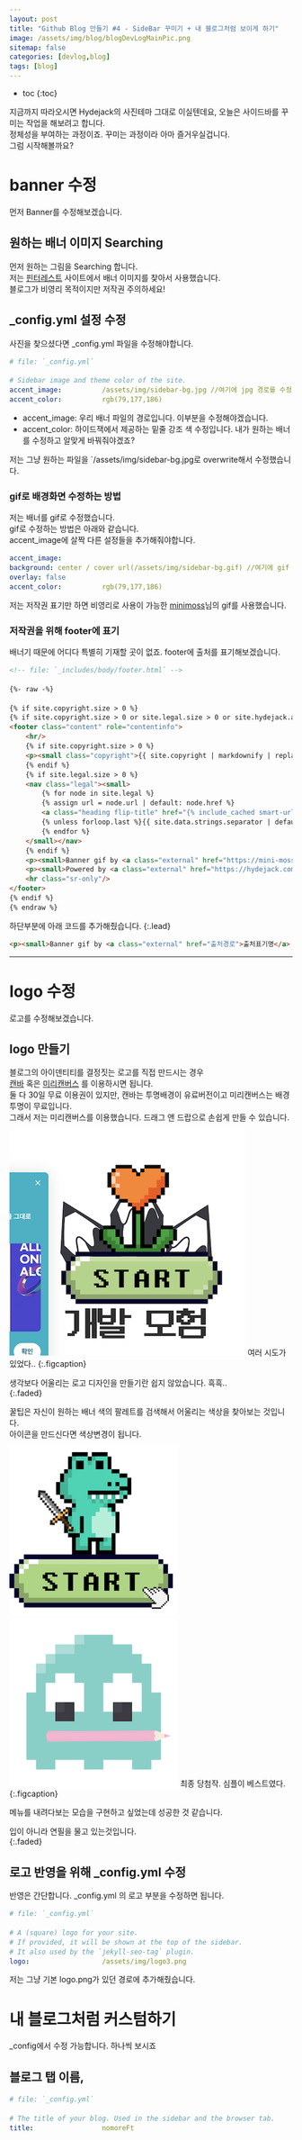 ```yaml
---
layout: post
title: "Github Blog 만들기 #4 - SideBar 꾸미기 + 내 블로그처럼 보이게 하기"
image: /assets/img/blog/blogDevLogMainPic.png
sitemap: false
categories: [devlog,blog]
tags: [blog]
---
```

* toc
{:toc}

지금까지 따라오시면 Hydejack의 사진테마 그대로 이실텐데요, 오늘은 사이드바를 꾸미는 작업을 해보려고 합니다.<br>
정체성을 부여하는 과정이죠. 꾸미는 과정이라 아마 즐거우실겁니다.<br>
그럼 시작해볼까요?<br>

# banner 수정

먼저 Banner를 수정해보겠습니다. <br>

## 원하는 배너 이미지 Searching
먼저 원하는 그림을 Searching 합니다.<br>
저는 [핀터레스트](https://www.pinterest.co.kr/) 사이트에서 배너 이미지를 찾아서 사용했습니다.<br>
블로그가 비영리 목적이지만 저작권 주의하세요!<br>


## _config.yml 설정 수정

사진을 찾으셨다면 _config.yml 파일을 수정해야합니다.<br>

~~~yml
# file: `_config.yml`

# Sidebar image and theme color of the site.
accent_image:          /assets/img/sidebar-bg.jpg //여기에 jpg 경로를 수정
accent_color:          rgb(79,177,186)

~~~

* accent_image: 우리 배너 파일의 경로입니다. 이부분을 수정해야겠습니다.
* accent_color: 하이드잭에서 제공하는 밑줄 강조 색 수정입니다. 내가 원하는 배너를 수정하고 알맞게 바꿔줘야겠죠?

저는 그냥 원하는 파일을 `/assets/img/sidebar-bg.jpg로 overwrite해서 수정했습니다.<br>

### gif로 배경화면 수정하는 방법

저는 배너를 gif로 수정했습니다.<br>
gif로 수정하는 방법은 아래와 같습니다.<br>
accent_image에 살짝 다른 설정들을 추가해줘야합니다.<br>

~~~yml
accent_image:
background: center / cover url(/assets/img/sidebar-bg.gif) //여기에 gif 경로를 수정
overlay: false
accent_color:          rgb(79,177,186)
~~~

저는 저작권 표기만 하면 비영리로 사용이 가능한 [minimoss](https://mini-moss.tumblr.com/)님의 gif를 사용했습니다.<br>

### 저작권을 위해 footer에 표기

배너기 때문에 어디다 특별히 기재할 곳이 없죠. footer에 출처를 표기해보겠습니다.<br>

~~~html
<!-- file: `_includes/body/footer.html` -->

{%- raw -%}

{% if site.copyright.size > 0 %}
{% if site.copyright.size > 0 or site.legal.size > 0 or site.hydejack.advertise %}
<footer class="content" role="contentinfo">
    <hr/>
    {% if site.copyright.size > 0 %}
    <p><small class="copyright">{{ site.copyright | markdownify | replace:'<p>','' | replace:'</p>','' }}</small></p>
    {% endif %}
    {% if site.legal.size > 0 %}
    <nav class="legal"><small>
        {% for node in site.legal %}
        {% assign url = node.url | default: node.href %}
        <a class="heading flip-title" href="{% include_cached smart-url url=url %}">{{ node.name | default:node.title }}</a>
        {% unless forloop.last %}{{ site.data.strings.separator | default:'|' }}{% endunless %}
        {% endfor %}
    </small></nav>
    {% endif %}
    <p><small>Banner gif by <a class="external" href="https://mini-moss.tumblr.com/">minimoss</a> </span></small></p>
    <p><small>Powered by <a class="external" href="https://hydejack.com/">Hydejack</a> v<span id="_version">9.1.6</span></small></p>
    <hr class="sr-only"/>
</footer>
{% endif %}
{% endraw %}

~~~


하단부분에 아래 코드를 추가해줬습니다. 
{:.lead}

~~~html
<p><small>Banner gif by <a class="external" href="출처경로">출처표기명</a> </span></small></p>
~~~

---


# logo 수정

로고를 수정해보겠습니다.

## logo 만들기

블로그의 아이덴티티를 결정짓는 로고를 직접 만드시는 경우<br> 
[캔바](https://www.canva.com/ko_kr/) 혹은 [미리캔버스](https://www.miricanvas.com/ko) 를 이용하시면 됩니다.<br>
둘 다 30일 무료 이용권이 있지만, 캔바는 투명배경이 유료버전이고 미리캔버스는 배경 투명이 무료입니다.<br>
그래서 저는 미리캔버스를 이용했습니다. 드래그 앤 드랍으로 손쉽게 만들 수 있습니다.<br>

![14.png](..%2F..%2F..%2Fassets%2Fblog%2F14.png)
여러 시도가 있었다..
{:.figcaption}

생각보다 어울리는 로고 디자인을 만들기란 쉽지 않았습니다. 흑흑..<br>
{:.faded}

꿀팁은 자신이 원하는 배너 색의 팔레트를 검색해서 어울리는 색상을 찾아보는 것입니다.<br>
아이콘을 만드신다면 색상변경이 됩니다.<br>

![15.png](..%2F..%2F..%2Fassets%2Fblog%2F15.png)
![16.png](..%2F..%2F..%2Fassets%2Fblog%2F16.png)
최종 당첨작. 심플이 베스트였다.
{:.figcaption}

메뉴를 내려다보는 모습을 구현하고 싶었는데 성공한 것 같습니다.<br>

입이 아니라 연필을 물고 있는것입니다.<br>
{:.faded}

## 로고 반영을 위해 _config.yml 수정

반영은 간단합니다. _config.yml 의 로고 부분을 수정하면 됩니다.<br>

~~~yml
# file: `_config.yml`

# A (square) logo for your site.
# If provided, it will be shown at the top of the sidebar.
# It also used by the `jekyll-seo-tag` plugin.
logo:                  /assets/img/logo3.png
~~~

저는 그냥 기본 logo.png가 있던 경로에 추가해줬습니다.<br>



# 내 블로그처럼 커스텀하기

_config에서 수정 가능합니다. 하나씩 보시죠

## 블로그 탭 이름, 

~~~yml
# file: `_config.yml`

# The title of your blog. Used in the sidebar and the browser tab.
title:                 nomoreFt
~~~

